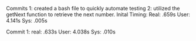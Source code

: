 Commits
1: created a bash file to quickly automate testing
2: utilized the getNext function to retrieve the next number. 
Inital Timing:
Real: .659s
User: 4.141s
Sys: .005s

Commit 1:
real: .633s
User: 4.038s
Sys: .010s
